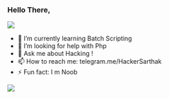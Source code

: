### Hello There,


<img src="https://raw.githubusercontent.com/thehackingsage/thehackingsage/master/hello%2Cworld!.gif"/>

- 🌱 I’m currently learning Batch Scripting
- 🤔 I’m looking for help with Php
- 💬 Ask me about Hacking !
- 📫 How to reach me: telegram.me/HackerSarthak
- ⚡ Fun fact: I m Noob

![](https://dcbadge.limes.pink/api/shield/USERID)
